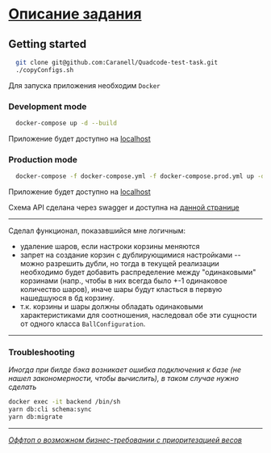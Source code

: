 # [Описание задания](DESCRIPTION.md)

## Getting started

```sh
  git clone git@github.com:Caranell/Quadcode-test-task.git
  ./copyConfigs.sh
```

Для запуска приложения необходим `Docker`

### Development mode

```sh
  docker-compose up -d --build
```

Приложение будет доступно на [localhost](http://localhost:3000)

### Production mode
```sh
  docker-compose -f docker-compose.yml -f docker-compose.prod.yml up -d
```

Приложение будет доступно на [localhost](http://localhost:8080)

Схема API сделана через swagger и доступна на [данной странице](http://localhost:3002/api)

---

Сделал функционал, показавшийся мне логичным:
  - удаление шаров, если настроки корзины меняются
  - запрет на создание корзин с дублирующимися настройками -- можно разрешить дубли, но тогда в текущей реализации необходимо будет добавить распределение между "одинаковыми" корзинами (напр., чтобы в них всегда было +-1 одинаковое количество шаров), иначе шары будут класться в первую нашедшуюся в бд корзину.
  - т.к. корзины и шары должны обладать одинаковыми характеристиками для соотношения, наследовал обе эти сущности от одного класса `BallConfiguration`.

---
### Troubleshooting

_Иногда при билде бэка возникает ошибка подключения к базе (не нашел закономерности, чтобы вычислить), в таком случае нужно сделать_
```sh
docker exec -it backend /bin/sh
yarn db:cli schema:sync
yarn db:migrate
```

---

_[Оффтоп о возможном бизнес-требовании с приоритезацией весов](OFFTOP.md)_